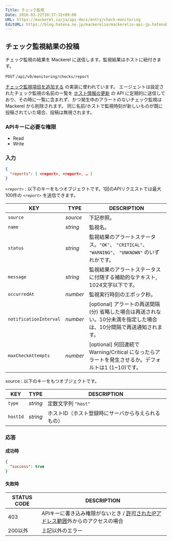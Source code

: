 ```yaml
---
Title: チェック監視
Date: 2016-03-22T10:37:32+09:00
URL: https://mackerel.io/ja/api-docs/entry/check-monitoring
EditURL: https://blog.hatena.ne.jp/mackerelio/mackerelio-api-jp.hatenablog.mackerel.io/atom/entry/10328537792368065674
---
```


<h2 id="post">チェック監視結果の投稿</h2>

チェック監視の結果を Mackerel に送信します。監視結果はホストに紐付きます。

<p class="type-post">
  <code>POST</code>
  <code>/api/v0/monitoring/checks/report</code>
</p>

[チェック監視項目を追加する](https://mackerel.io/ja/docs/entry/custom-checks) の実装に使われています。
エージェントは設定されたチェック監視の名前の一覧を [ホスト情報の更新](/ja/api-docs/entry/hosts#update-information) の API に定期的に送信しており、その時に一覧に含まれず、かつ発生中のアラートのないチェック監視は Mackerel から削除されます。
同じ名前/ホストで監視時刻が新しいものが既に投稿されていた場合、投稿は無視されます。

### APIキーに必要な権限

<ul class="api-key">
  <li class="label-read">Read</li>
  <li class="label-write">Write</li>
</ul>

### 入力

```json
{
  "reports": [ <report>, <report>, … ]
}
```

<i>`<report>`</i> : 以下のキーをもつオブジェクトです。1回のAPIリクエストでは最大100件の <i>`<report>`</i> を送信できます。

| KEY          | TYPE     | DESCRIPTION                      |
| ------------ | -------- | -------------------------------- |
| `source`     | *source* | 下記参照。                         |
| `name`       | *string* | 監視名。                           |
| `status`     | *string* | 監視結果のアラートステータス。`"OK"`、 `"CRITICAL"`、 `"WARNING"`、 `"UNKNOWN"` のいずれかです。 |
| `message`    | *string* | 監視結果のアラートステータスに付随する補助的なテキスト, 1024文字以下です。 |
| `occurredAt` | *number* | 監視実行時刻のエポック秒。 |
| `notificationInterval` | *number*   | [optional] アラートの再送間隔 (分) 省略した場合は再送されない。10分未満を指定した場合は、10分間隔で再送通知されます。 |
| `maxCheckAttempts` | *number* | [optional] 何回連続で Warning/Critical になったらアラートを発生させるか。デフォルトは1 (1~10)です。 |

<span class="table-code">source</span> : 以下のキーをもつオブジェクトです。

| KEY          | TYPE     | DESCRIPTION                      |
| ------------ | -------- | -------------------------------- |
| `type`       | *string* | 定数文字列 `"host"`              |
| `hostId`     | *string* | ホストID（ホスト登録時にサーバから与えられるもの）|

### 応答

#### 成功時

```json
{
  "success": true
}
```

#### 失敗時

<table class="default api-error-table">
  <thead>
    <tr>
      <th class="status-code">STATUS CODE</th>
      <th class="description">DESCRIPTION</th>
    </tr>
  </thead>
  <tbody>
    <tr>
      <td>403</td>
      <td>APIキーに書き込み権限がないとき / <a href="https://support.mackerel.io/hc/ja/articles/360039701952-%E3%82%AA%E3%83%BC%E3%82%AC%E3%83%8B%E3%82%BC%E3%83%BC%E3%82%B7%E3%83%A7%E3%83%B3%E3%81%AB%E5%AF%BE%E3%81%99%E3%82%8B%E3%82%A2%E3%82%AF%E3%82%BB%E3%82%B9%E3%82%92IP%E3%82%A2%E3%83%89%E3%83%AC%E3%82%B9%E3%82%92%E6%8C%87%E5%AE%9A%E3%81%97%E3%81%A6%E5%88%B6%E9%99%90%E3%81%97%E3%81%9F%E3%81%84" target="_blank">許可されたIPアドレス範囲</a>外からのアクセスの場合</td>
    </tr>
    <tr>
      <td>200以外</td>
      <td>上記以外のエラー</td>
    </tr>
  </tbody>
</table>
